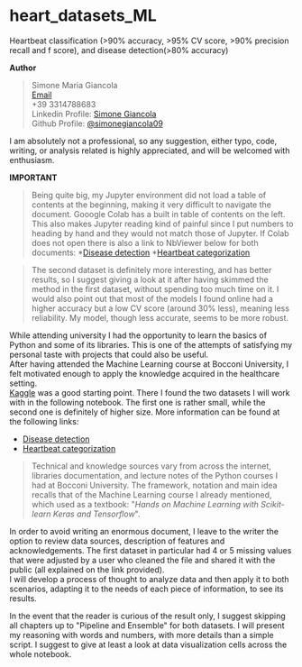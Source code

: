 # heart_datasets_ML
Heartbeat classification (>90% accuracy, >95% CV score, >90% precision recall and f score), and disease detection(>80% accuracy) <br>


**Author** <br>
> Simone Maria Giancola <br>
[Email](simonegiancola09@gmail.com)<br>
+39 3314788683 <br>
Linkedin Profile: [Simone Giancola](https://www.linkedin.com/in/simone-maria-giancola-011465173/) <br> 
Github Profile: [@simonegiancola09](https://github.com/simonegiancola09) 

I am absolutely not a professional, so any suggestion, either typo, code, writing, or analysis related is highly appreciated, and will be welcomed with enthusiasm. <br>

**IMPORTANT**
> Being quite big, my Jupyter environment did not load a table of contents at the beginning, making it very difficult to navigate the document. Gooogle Colab has a built in table of contents on the left.  This also makes Jupyter reading kind of painful since I put numbers to heading by hand and they would not match those of Jupyter. If Colab does not open there is also a link to NbViewer below for both documents:
  *[Disease detection](https://nbviewer.jupyter.org/github/simonegiancola09/heart_datasets_ML/blob/main/disease_detection/heart_disease_1.ipynb)
  *[Heartbeat categorization](https://nbviewer.jupyter.org/github/simonegiancola09/heart_datasets_ML/blob/main/heartbeat_categorization/heartbeat_categorization.ipynb)


> The second dataset is definitely more interesting, and has better results, so I suggest giving a look at it after having skimmed the method in the first dataset, without spending too much time on it. I would also point out that most of the models I found online had a higher accuracy but a low CV score (around 30% less), meaning less reliability. My model, though less accurate, seems to be more robust. <br>

While attending university I had the opportunity to learn the basics of Python and some of its libraries. This is one of the attempts of satisfying my personal taste with projects that could also be useful. <br>
After having attended the Machine Learning course at Bocconi University, I felt motivated enough to apply the knowledge acquired in the healthcare setting. <br>
[Kaggle](https://www.kaggle.com/) was a good starting point. There I found the two datasets I will work with in the following notebook. The first one is rather small, while the second one is definitely of higher size. More information can be found at the following links: <br>
   * [Disease detection](https://www.kaggle.com/cherngs/heart-disease-cleveland-uci) <br>
   * [Heartbeat categorization](https://www.kaggle.com/shayanfazeli/heartbeat?select=mitbih_train.csv) <br>

> Technical and knowledge sources vary from across the internet, libraries documentation, and lecture notes of the Python courses I had at Bocconi University. The framework, notation and main idea recalls that of the Machine Learning course I already mentioned, which used as a textbook: "_Hands on Machine Learning with Scikit-learn Keras and Tensorflow_". <br>

In order to avoid writing an enormous document, I leave to the writer the option to review data sources, description of features and acknowledgements. The first dataset in particular had 4 or 5 missing values that were adjusted by a user who cleaned the file and shared it with the public (all explained on the link provided). <br>
I will develop a process of thought to analyze data and then apply it to both scenarios, adapting it to the needs of each piece of information, to see its results. <br> 

In the event that the reader is curious of the result only, I suggest skipping all chapters up to "Pipeline and Ensemble" for both datasets. I will present my reasoning with words and numbers, with more details than a simple script. I suggest to give at least a look at data visualization cells across the whole notebook.  <br>


